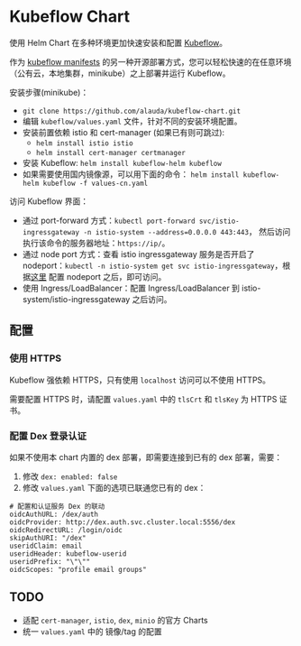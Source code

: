 # Kubeflow Chart

使用 Helm Chart 在多种环境更加快速安装和配置 [Kubeflow](https://www.kubeflow.org/)。

作为 [kubeflow manifests](https://github.com/kubeflow/manifests) 的另一种开源部署方式，您可以轻松快速的在任意环境（公有云，本地集群，minikube）之上部署并运行 Kubeflow。

安装步骤(minikube)：

- `git clone https://github.com/alauda/kubeflow-chart.git`
- 编辑 `kubeflow/values.yaml` 文件，针对不同的安装环境配置。
- 安装前置依赖 istio 和 cert-manager (如果已有则可跳过):
  - `helm install istio istio`
  - `helm install cert-manager certmanager`
- 安装 Kubeflow: `helm install kubeflow-helm kubeflow`
- 如果需要使用国内镜像源，可以用下面的命令：
  `helm install kubeflow-helm kubeflow -f values-cn.yaml`

访问 Kubeflow 界面：

- 通过 port-forward 方式：`kubectl port-forward svc/istio-ingressgateway -n istio-system --address=0.0.0.0 443:443`， 然后访问执行该命令的服务器地址：`https://ip/`。
- 通过 node port 方式：查看 istio ingressgateway 服务是否开启了 nodeport：`kubectl -n istio-system get svc istio-ingressgateway`，根据[这里](https://kubernetes.io/zh/docs/concepts/services-networking/service/#type-nodeport) 配置 nodeport 之后，即可访问。
- 使用 Ingress/LoadBalancer：配置 Ingress/LoadBalancer 到 istio-system/istio-ingressgateway 之后访问。


## 配置

### 使用 HTTPS

Kubeflow 强依赖 HTTPS，只有使用 `localhost` 访问可以不使用 HTTPS。

需要配置 HTTPS 时，请配置 `values.yaml` 中的 `tlsCrt` 和 `tlsKey` 为 HTTPS 证书。

### 配置 Dex 登录认证

如果不使用本 chart 内置的 dex 部署，即需要连接到已有的 dex 部署，需要：

1. 修改 `dex: enabled: false`
2. 修改 `values.yaml` 下面的选项已联通您已有的 dex：
```
# 配置和认证服务 Dex 的联动
oidcAuthURL: /dex/auth
oidcProvider: http://dex.auth.svc.cluster.local:5556/dex
oidcRedirectURL: /login/oidc
skipAuthURI: "/dex"
useridClaim: email
useridHeader: kubeflow-userid
useridPrefix: "\"\""
oidcScopes: "profile email groups"
```


## TODO

- 适配 `cert-manager`, `istio`, `dex`, `minio` 的官方 Charts
- 统一 `values.yaml` 中的 镜像/tag 的配置
